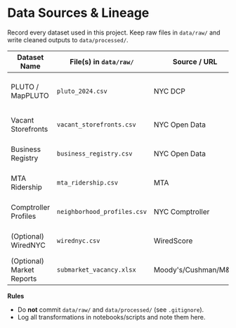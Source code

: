 # Data Sources & Lineage

Record every dataset used in this project. Keep raw files in `data/raw/` and write cleaned outputs to `data/processed/`.

| Dataset Name | File(s) in `data/raw/` | Source / URL | Date Downloaded | License/Terms | Description | Join Keys / Notes |
|---|---|---|---|---|---|---|
| PLUTO / MapPLUTO | `pluto_2024.csv` | NYC DCP | YYYY-MM-DD | Open (NYC) | Parcel/building attributes (BBL, landuse, sqft, year built) | Join on **BBL**. CRS EPSG:2263/4326. |
| Vacant Storefronts | `vacant_storefronts.csv` | NYC Open Data | YYYY-MM-DD | Open (NYC) | Ground-floor vacancies by location/type | Spatial join to parcels/tracts. |
| Business Registry | `business_registry.csv` | NYC Open Data | YYYY-MM-DD | Open (NYC) | Licensed businesses (type, status) | Buffer counts around office parcels. |
| MTA Ridership | `mta_ridership.csv` | MTA | YYYY-MM-DD | Open (MTA) | Station entries/exits; deltas vs 2019 | Map to nearest stations, rolling windows. |
| Comptroller Profiles | `neighborhood_profiles.csv` | NYC Comptroller | YYYY-MM-DD | Open (NYC) | Neighborhood economic indicators | Aggregate to tract/CD. |
| (Optional) WiredNYC | `wirednyc.csv` | WiredScore | YYYY-MM-DD | Restricted | Building infra/connectivity scores | Fuzzy join via address/BBL. |
| (Optional) Market Reports | `submarket_vacancy.xlsx` | Moody's/Cushman/M&M | YYYY-MM-DD | Restricted | Submarket vacancy trends | Validation context only. |

**Rules**
- Do **not** commit `data/raw/` and `data/processed/` (see `.gitignore`).
- Log all transformations in notebooks/scripts and note them here.
